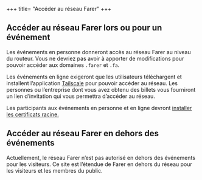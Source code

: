 +++
title= "Accéder au réseau Farer"
+++

## Accéder au réseau Farer lors ou pour un événement
Les événements en personne donneront accès au réseau Farer au niveau du routeur. Vous ne devriez pas avoir à apporter de modifications pour pouvoir accéder aux domaines `.farer` et `.fa`.

Les événements en ligne exigeront que les utilisateurs téléchargent et installent l’application [Tailscale](https://tailscale.com) pour pouvoir accéder au réseau. Les personnes ou l’entreprise dont vous avez obtenu des billets vous fourniront un lien d’invitation qui vous permettra d’accéder au réseau.

Les participants aux événements en personne et en ligne devront [installer les certificats racine.](/members/root-ca)

## Accéder au réseau Farer en dehors des événements
Actuellement, le réseau Farer n’est pas autorisé en dehors des événements pour les visiteurs. Ce site est l’étendue de Farer en dehors du réseau pour les visiteurs et les membres du public.
